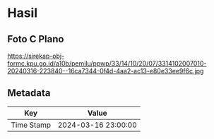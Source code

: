 # Hasil

## Foto C Plano

https://sirekap-obj-formc.kpu.go.id/a10b/pemilu/ppwp/33/14/10/20/07/3314102007010-20240316-223840--16ca7344-0f4d-4aa2-ac13-e80e33ee9f6c.jpg


## Metadata

| Key        | Value               |
| ---------- | ------------------- |
| Time Stamp | 2024-03-16 23:00:00 |



